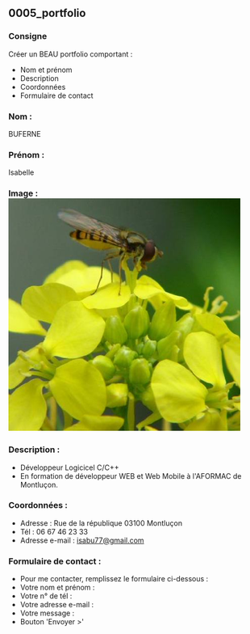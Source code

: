 ## **0005_portfolio**

### Consigne
Créer un BEAU portfolio comportant :
* Nom et prénom
* Description
* Coordonnées
* Formulaire de contact

### Nom :
BUFERNE

### Prénom :
Isabelle

### Image : ![LOGO][img-monsite]
[img-monsite]: asset\img\profilabeille.jpg 

### Description :
* Développeur Logicicel C/C++
* En formation de développeur WEB et Web Mobile à l'AFORMAC de Montluçon.

### Coordonnées :
* Adresse : Rue de la république 03100 Montluçon
* Tél : 06 67 46 23 33
* Adresse e-mail : isabu77@gmail.com

### Formulaire de contact :
* Pour me contacter, remplissez le formulaire ci-dessous :
* Votre nom et prénom :
* Votre n° de tél :
* Votre adresse e-mail :
* Votre message :
* Bouton 'Envoyer >'


